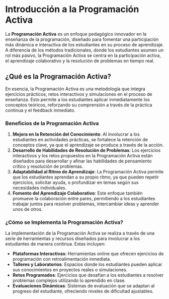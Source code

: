 # Introducción a la Programación Activa

La **Programación Activa** es un enfoque pedagógico innovador en la enseñanza de la programación, diseñado para fomentar una participación más dinámica e interactiva de los estudiantes en su proceso de aprendizaje. A diferencia de los métodos tradicionales, donde los estudiantes asumen un rol más pasivo, la Programación Activa se centra en la participación activa, el aprendizaje colaborativo y la resolución de problemas en tiempo real.

## ¿Qué es la Programación Activa?

En esencia, la Programación Activa es una metodología que integra ejercicios prácticos, retos interactivos y simulaciones en el proceso de enseñanza. Esto permite a los estudiantes aplicar inmediatamente los conceptos teóricos, reforzando su comprensión a través de la práctica continua y el feedback inmediato.

### Beneficios de la Programación Activa

1. **Mejora en la Retención del Conocimiento**: Al involucrar a los estudiantes en actividades prácticas, se fortalece la retención de conceptos clave, ya que el aprendizaje se produce a través de la acción.
2. **Desarrollo de Habilidades de Resolución de Problemas**: Los ejercicios interactivos y los retos propuestos en la Programación Activa están diseñados para desarrollar y afinar las habilidades de pensamiento crítico y resolución de problemas.
3. **Adaptabilidad al Ritmo de Aprendizaje**: La Programación Activa permite que los estudiantes aprendan a su propio ritmo, ya que pueden repetir ejercicios, solicitar ayuda, o profundizar en temas según sus necesidades individuales.
4. **Fomento del Aprendizaje Colaborativo**: Este enfoque también promueve la colaboración entre pares, permitiendo a los estudiantes trabajar juntos para resolver problemas, intercambiar ideas y aprender unos de otros.

### ¿Cómo se Implementa la Programación Activa?

La implementación de la Programación Activa se realiza a través de una serie de herramientas y recursos diseñados para involucrar a los estudiantes de manera continua. Estas incluyen:

- **Plataformas Interactivas**: Herramientas online que ofrecen ejercicios de programación con retroalimentación inmediata.
- **Talleres y Laboratorios**: Espacios donde los estudiantes pueden aplicar sus conocimientos en proyectos reales o simulaciones.
- **Retos Programados**: Ejercicios que desafían a los estudiantes a resolver problemas complejos utilizando lo aprendido en clase.
- **Evaluaciones Dinámicas**: Sistemas de evaluación que se adaptan al progreso del estudiante, ofreciendo niveles de dificultad ajustables.


